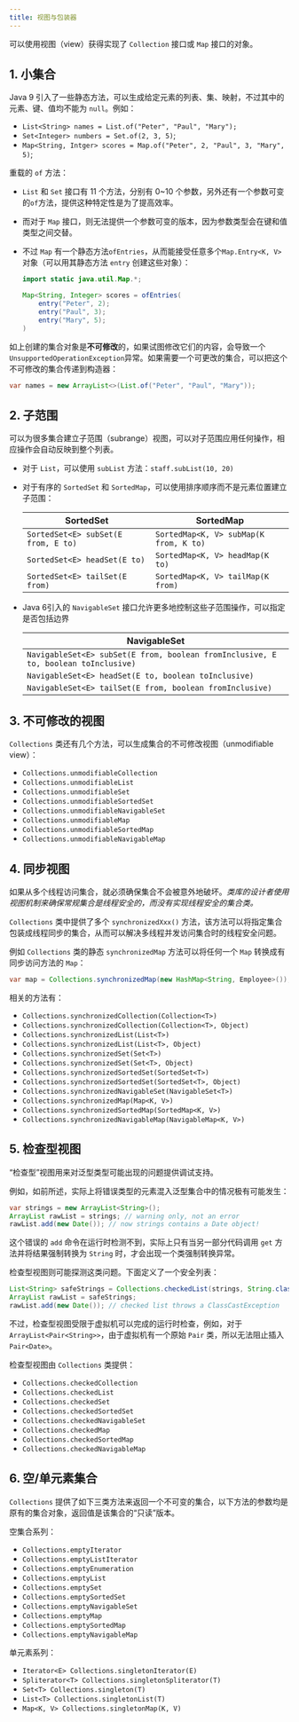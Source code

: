 ```yaml
---
title: 视图与包装器
---
```


可以使用视图（view）获得实现了 `Collection` 接口或 `Map` 接口的对象。

## 1. 小集合

Java 9 引入了一些静态方法，可以生成给定元素的列表、集、映射，不过其中的元素、键、值均不能为 `null`。例如：

- `List<String> names = List.of("Peter", "Paul", "Mary");`
- `Set<Integer> numbers = Set.of(2, 3, 5)`;
- `Map<String, Intger> scores = Map.of("Peter", 2, "Paul", 3, "Mary", 5)`;

重载的 `of` 方法：

- `List` 和 `Set` 接口有 11 个方法，分别有 0~10 个参数，另外还有一个参数可变的`of`方法，提供这种特定性是为了提高效率。

- 而对于 `Map` 接口，则无法提供一个参数可变的版本，因为参数类型会在键和值类型之间交替。

- 不过 `Map` 有一个静态方法`ofEntries`，从而能接受任意多个`Map.Entry<K, V>`对象（可以用其静态方法 `entry` 创建这些对象）：

    ```java
    import static java.util.Map.*;
    
    Map<String, Integer> scores = ofEntries(
        entry("Peter", 2);
        entry("Paul", 3);
        entry("Mary", 5);
    )
    ```

如上创建的集合对象是**不可修改**的，如果试图修改它们的内容，会导致一个`UnsupportedOperationException`异常。如果需要一个可更改的集合，可以把这个不可修改的集合传递到构造器：

```java
var names = new ArrayList<>(List.of("Peter", "Paul", "Mary"));
```

## 2. 子范围

可以为很多集合建立子范围（subrange）视图，可以对子范围应用任何操作，相应操作会自动反映到整个列表。

- 对于 `List`，可以使用 `subList` 方法：`staff.subList(10, 20)`

- 对于有序的 `SortedSet` 和 `SortedMap`，可以使用排序顺序而不是元素位置建立子范围：

    | SortedSet                           | SortedMap                              |
    | ----------------------------------- | -------------------------------------- |
    | `SortedSet<E> subSet(E from, E to)` | `SortedMap<K, V> subMap(K from, K to)` |
    | `SortedSet<E> headSet(E to)`        | `SortedMap<K, V> headMap(K to)`        |
    | `SortedSet<E> tailSet(E from)`      | `SortedMap<K, V> tailMap(K from)`      |

- Java 6引入的 `NavigableSet` 接口允许更多地控制这些子范围操作，可以指定是否包括边界

    | NavigableSet                                                 |
    | ------------------------------------------------------------ |
    | `NavigableSet<E> subSet(E from, boolean fromInclusive, E to, boolean toInclusive)` |
    | `NavigableSet<E> headSet(E to, boolean toInclusive)`         |
    | `NavigableSet<E> tailSet(E from, boolean fromInclusive)`     |

## 3. 不可修改的视图

`Collections` 类还有几个方法，可以生成集合的不可修改视图（unmodifiable view）：

- `Collections.unmodifiableCollection`
- `Collections.unmodifiableList`
- `Collections.unmodifiableSet`
- `Collections.unmodifiableSortedSet`
- `Collections.unmodifiableNavigableSet`
- `Collections.unmodifiableMap`
- `Collections.unmodifiableSortedMap`
- `Collections.unmodifiableNavigableMap`

## 4. 同步视图

如果从多个线程访问集合，就必须确保集合不会被意外地破坏。*类库的设计者使用视图机制来确保常规集合是线程安全的，而没有实现线程安全的集合类。*

`Collections` 类中提供了多个 `synchronizedXxx()` 方法，该方法可以将指定集合包装成线程同步的集合，从而可以解决多线程并发访问集合时的线程安全问题。

例如 `Collections` 类的静态 `synchronizedMap` 方法可以将任何一个 `Map` 转换成有同步访问方法的 `Map`：

```java
var map = Collections.synchronizedMap(new HashMap<String, Employee>());
```

相关的方法有：

- `Collections.synchronizedCollection(Collection<T>)`
- `Collections.synchronizedCollection(Collection<T>, Object)`
- `Collections.synchronizedList(List<T>)`
- `Collections.synchronizedList(List<T>, Object)`
- `Collections.synchronizedSet(Set<T>)`
- `Collections.synchronizedSet(Set<T>, Object)`
- `Collections.synchronizedSortedSet(SortedSet<T>)`
- `Collections.synchronizedSortedSet(SortedSet<T>, Object)`
- `Collections.synchronizedNavigableSet(NavigableSet<T>)`
- `Collections.synchronizedMap(Map<K, V>)`
- `Collections.synchronizedSortedMap(SortedMap<K, V>)`
- `Collections.synchronizedNavigableMap(NavigableMap<K, V>)`

## 5. 检查型视图

“检查型”视图用来对泛型类型可能出现的问题提供调试支持。

例如，如前所述，实际上将错误类型的元素混入泛型集合中的情况极有可能发生：

```java
var strings = new ArrayList<String>();
ArrayList rawList = strings; // warning only, not an error
rawList.add(new Date()); // now strings contains a Date object!
```

这个错误的 `add` 命令在运行时检测不到，实际上只有当另一部分代码调用 `get` 方法并将结果强制转换为 `String` 时，才会出现一个类强制转换异常。

检查型视图则可能探测这类问题。下面定义了一个安全列表：

```java
List<String> safeStrings = Collections.checkedList(strings, String.class);
ArrayList rawList = safeStrings;
rawList.add(new Date()); // checked list throws a ClassCastException
```

不过，检查型视图受限于虚拟机可以完成的运行时检查，例如，对于 `ArrayList<Pair<String>>`，由于虚拟机有一个原始 `Pair` 类，所以无法阻止插入 `Pair<Date>`。

检查型视图由 `Collections` 类提供：

- `Collections.checkedCollection`
- `Collections.checkedList`
- `Collections.checkedSet`
- `Collections.checkedSortedSet`
- `Collections.checkedNavigableSet`
- `Collections.checkedMap`
- `Collections.checkedSortedMap`
- `Collections.checkedNavigableMap`

## 6. 空/单元素集合

`Collections` 提供了如下三类方法来返回一个不可变的集合，以下方法的参数均是原有的集合对象，返回值是该集合的“只读”版本。

空集合系列：

- `Collections.emptyIterator`
- `Collections.emptyListIterator`
- `Collections.emptyEnumeration`
- `Collections.emptyList`
- `Collections.emptySet`
- `Collections.emptySortedSet`
- `Collections.emptyNavigableSet`
- `Collections.emptyMap`
- `Collections.emptySortedMap`
- `Collections.emptyNavigableMap`

单元素系列：

- `Iterator<E> Collections.singletonIterator(E)`
- `Spliterator<T> Collections.singletonSpliterator(T)`
- `Set<T> Collections.singleton(T)`
- `List<T> Collections.singletonList(T)`
- `Map<K, V> Collections.singletonMap(K, V)`